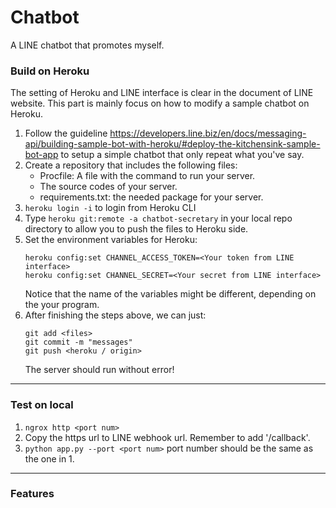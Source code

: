 # Chatbot
A LINE chatbot that promotes myself.

### Build on Heroku
The setting of Heroku and LINE interface is clear in the document of LINE website. This part is mainly focus on how to modify a sample chatbot on Heroku.
1. Follow the guideline https://developers.line.biz/en/docs/messaging-api/building-sample-bot-with-heroku/#deploy-the-kitchensink-sample-bot-app to setup a simple chatbot that only repeat what you've say. 
2. Create a repository that includes the following files:
    - Procfile: A file with the command to run your server.
    - The source codes of your server.
    - requirements.txt: the needed package for your server.
3. `heroku login -i` to login from Heroku CLI
4. Type `heroku git:remote -a chatbot-secretary` in your local repo directory to allow you to push the files to Heroku side.
5. Set the environment variables for Heroku:
    ```
    heroku config:set CHANNEL_ACCESS_TOKEN=<Your token from LINE interface>
    heroku config:set CHANNEL_SECRET=<Your secret from LINE interface>
    ```
    Notice that the name of the variables might be different, depending on the your program.
6. After finishing the steps above, we can just:
    ```
    git add <files>
    git commit -m "messages"
    git push <heroku / origin>
    ```
    The server should run without error!
    
 ---
### Test on local
1. `ngrox http <port num>`
2. Copy the https url to LINE webhook url. Remember to add '/callback'.
3. `python app.py --port <port num>` port number should be the same as the one in 1.
 
 ---
### Features
